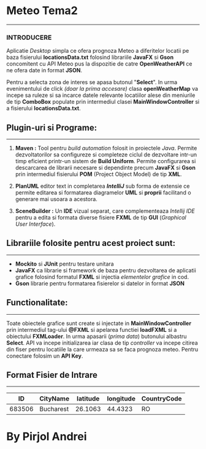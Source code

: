 # Meteo Tema2

---

### INTRODUCERE


Aplicatie *Desktop* simpla ce ofera prognoza Meteo a diferitelor locatii pe baza fisierului **locationsData.txt**
folosind librariile **JavaFX** si **Gson** concomitent cu API Meteo pus la dispozitie de catre
**OpenWeatherAPI** ce ne ofera date in format **JSON**.

Pentru a selecta zona de interes se apasa butonul "**Select**". In urma evenimentului de click
*(doar la prima accesare)* clasa **openWeatherMap** va incepe sa ruleze si sa incarce datele relevante
locatiilor alese din meniurile de tip **ComboBox** populate prin intermediul clasei **MainWindowController**
si a fisierului **locationsData.txt**.

## Plugin-uri si Programe:

---
1. **Maven :** Tool pentru *build automation* folosit in proiectele *Java*. Permite dezvoltatorilor sa
configureze si completeze ciclul de dezvoltare intr-un timp eficient printr-un sistem de **Build Uniform**. Permite
   configurarea si descarcarea de librarii necesare si dependinte precum **JavaFX** si **Gson** prin intermediul fisierului
   **POM** (Project Object Model) de tip **XML**.

2. **PlanUML** editor text in completarea ***IntelliJ*** sub forma de extensie ce permite editarea
   si formatarea diagramelor **UML** si **proprii** facilitand o generare mai usoara a acestora.

3. **SceneBuilder :** Un **IDE** vizual separat, care complementeaza *Intellij IDE* pentru a edita si formata
   diverse fisiere **FXML** de tip **GUI** (*Graphical User Interface*).
   
## Librariile folosite pentru acest proiect sunt:

---
- **Mockito** si **JUnit** pentru testare unitara
- **JavaFX** ca librarie si framework de baza pentru dezvoltarea de aplicatii grafice folosind formatul **FXML**
    si injectia *elementelor grafice* in cod.
- **Gson** librarie pentru formatarea fisierelor si datelor in format **JSON**





## Functionalitate:

---
Toate obiectele grafice sunt create si injectate in **MainWindowController** prin intermediul tag-ului
**@FXML** si apelarea functiei **loadFXML** si a obiectului **FXMLoader**.
In urma apasarii (*prima data*) butonului albastru **Select**. API va incepe initializarea
iar clasa de tip *controller* va incepe citirea din fiser pentru locatiile la care urmeaza sa se faca prognoza meteo.
Pentru conectare folosim un **API Key**. 


## Format Fisier de Intrare

---

| ID	 | CityName | latitude | longitude| CountryCode
| ----------- | ----------- | ----------- | ----------- | ----------- |
| 683506 | Bucharest | 26.1063 | 44.4323 | RO

# By Pirjol Andrei
